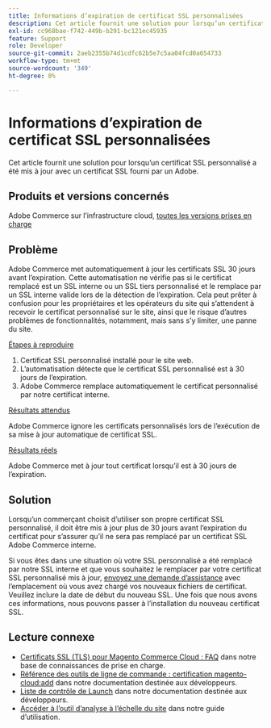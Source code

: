 ```yaml
---
title: Informations d’expiration de certificat SSL personnalisées
description: Cet article fournit une solution pour lorsqu’un certificat SSL personnalisé a été mis à jour avec un certificat SSL fourni par un Adobe.
exl-id: cc968bae-f742-449b-b291-bc121ec45935
feature: Support
role: Developer
source-git-commit: 2aeb2355b74d1cdfc62b5e7c5aa04fcd0a654733
workflow-type: tm+mt
source-wordcount: '349'
ht-degree: 0%

---
```


# Informations d’expiration de certificat SSL personnalisées

Cet article fournit une solution pour lorsqu’un certificat SSL personnalisé a été mis à jour avec un certificat SSL fourni par un Adobe.

## Produits et versions concernés

Adobe Commerce sur l’infrastructure cloud, [toutes les versions prises en charge](https://magento.com/sites/default/files/magento-software-lifecycle-policy.pdf)

## Problème

Adobe Commerce met automatiquement à jour les certificats SSL 30 jours avant l’expiration. Cette automatisation ne vérifie pas si le certificat remplacé est un SSL interne ou un SSL tiers personnalisé et le remplace par un SSL interne valide lors de la détection de l’expiration. Cela peut prêter à confusion pour les propriétaires et les opérateurs du site qui s’attendent à recevoir le certificat personnalisé sur le site, ainsi que le risque d’autres problèmes de fonctionnalités, notamment, mais sans s’y limiter, une panne du site.

<u>Étapes à reproduire</u>

1. Certificat SSL personnalisé installé pour le site web.
1. L’automatisation détecte que le certificat SSL personnalisé est à 30 jours de l’expiration.
1. Adobe Commerce remplace automatiquement le certificat personnalisé par notre certificat interne.

<u>Résultats attendus</u>

Adobe Commerce ignore les certificats personnalisés lors de l’exécution de sa mise à jour automatique de certificat SSL.

<u>Résultats réels</u>

Adobe Commerce met à jour tout certificat lorsqu’il est à 30 jours de l’expiration.

## Solution

Lorsqu’un commerçant choisit d’utiliser son propre certificat SSL personnalisé, il doit être mis à jour plus de 30 jours avant l’expiration du certificat pour s’assurer qu’il ne sera pas remplacé par un certificat SSL Adobe Commerce interne.

Si vous êtes dans une situation où votre SSL personnalisé a été remplacé par notre SSL interne et que vous souhaitez le remplacer par votre certificat SSL personnalisé mis à jour, [ envoyez une demande d’assistance](/help/help-center-guide/help-center/magento-help-center-user-guide.md#submit-ticket) avec l’emplacement où vous avez chargé vos nouveaux fichiers de certificat. Veuillez inclure la date de début du nouveau SSL. Une fois que nous avons ces informations, nous pouvons passer à l’installation du nouveau certificat SSL.

## Lecture connexe

* [Certificats SSL (TLS) pour Magento Commerce Cloud : FAQ](/help/how-to/general/ssl-tls-certificates-for-magento-commerce-cloud-faq.md) dans notre base de connaissances de prise en charge.
* [Référence des outils de ligne de commande : certification magento-cloud:add](https://experienceleague.adobe.com/fr/docs/commerce-cloud-service/user-guide/dev-tools/cloud-cli/cloud-cli-reference#certificateadd) dans notre documentation destinée aux développeurs.
* [Liste de contrôle de Launch](https://experienceleague.adobe.com/fr/docs/commerce-cloud-service/user-guide/launch/checklist) dans notre documentation destinée aux développeurs.
* [Accéder à l’outil d’analyse à l’échelle du site](https://experienceleague.adobe.com/fr/docs/commerce-operations/tools/site-wide-analysis-tool/access#step-2-access-site-wide-analysis-tool) dans notre guide d’utilisation.
